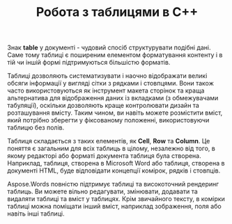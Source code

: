 ﻿---
title: Робота з таблицями в C++
second_title: Aspose.Words для C++
articleTitle: Робота з таблицями
linktitle: Робота з таблицями
description: "Як працювати з таблицями в C++. Ознайомлення з концепціями роботи з таблицями і табличними вузлами в Aspose.Words для C++."
type: docs
weight: 190
url: /uk/cpp/working-with-tables/
timestamp: 2024-01-27-14-07-04
---

Знак **table** у документі - чудовий спосіб структурувати подібні дані. Саме тому таблиці є поширеним елементом форматування контенту і в тій чи іншій формі підтримуються більшістю форматів.

Таблиці дозволяють систематизувати і наочно відображати великі обсяги інформації у вигляді сітки з рядками і стовпцями. Вони також часто використовуються як інструмент макета сторінок та краща альтернатива для відображення даних із вкладками (з обмежувачами табуляції), оскільки дозволяють краще контролювати дизайн та розташування вмісту. Таким чином, ви навіть можете розмістити вміст, який потрібно зберегти у фіксованому положенні, використовуючи таблицю без полів.

Таблиця складається з таких елементів, як **Cell**, **Row** та **Column**. Це поняття є загальним для всіх таблиць в цілому, незалежно від того, в якому редакторі або форматі документа таблиця була створена. Наприклад, таблиця, створена в Microsoft Word або таблиця, створена в документі HTML, буде відповідати концепції комірок, рядків і стовпців.

Aspose.Words повністю підтримує таблиці та високоточний рендеринг таблиць. Ви можете вільно редагувати, змінювати, додавати та видаляти таблиці та вміст у таблицях. Крім звичайного тексту, в комірки таблиці можна поміщати інший вміст, наприклад зображення, поля або навіть інші таблиці.

